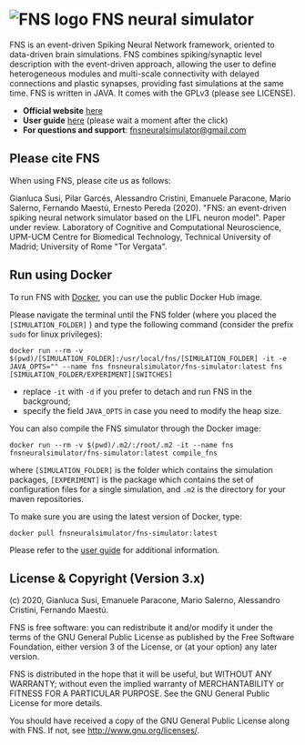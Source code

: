 ![FNS logo](https://github.com/fnsneuralsimulator/fns-documentation_and_utilities/blob/master/FNSlogo.png?raw=true "FNS logo") FNS neural simulator
=====

FNS is an event-driven Spiking Neural Network framework, oriented to 
data-driven brain simulations. FNS combines spiking/synaptic level 
description with the event-driven approach, allowing the user to define 
heterogeneous modules and multi-scale connectivity with delayed connections 
and plastic synapses, providing fast simulations at the same time.
FNS is written in JAVA.
It comes with the GPLv3 (please see LICENSE).

* **Official website** [here](http://www.fnsneuralsimulator.org)
* **User guide** [here](https://docs.google.com/document/d/1-oJK6dzu6KIggYonajqVq8xA6mUZ3ZZdBMq7zVMyTcA/export?format=pdf) (please wait a moment after the click)
* **For questions and support**: fnsneuralsimulator@gmail.com


Please cite FNS
------------

When using FNS, please cite us as follows:

Gianluca Susi, Pilar Garcés, Alessandro Cristini, Emanuele Paracone, Mario 
Salerno, Fernando Maestú, Ernesto Pereda (2020). "FNS: an event-driven spiking 
neural network simulator based on the LIFL neuron model". Paper under review.
Laboratory of Cognitive and Computational Neuroscience, UPM-UCM Centre for 
Biomedical Technology, Technical University of Madrid; University of Rome 
"Tor Vergata".   


Run using Docker
------------

To run FNS with [Docker](https://docs.docker.com/install/), you can use the public Docker Hub image. 

Please navigate the terminal until the FNS folder (where you placed the `[SIMULATION_FOLDER]` ) and type the following command (consider the prefix `sudo` for linux privileges):

`docker run --rm -v $(pwd)/[SIMULATION_FOLDER]:/usr/local/fns/[SIMULATION_FOLDER] -it -e JAVA_OPTS="" --name fns fnsneuralsimulator/fns-simulator:latest fns [SIMULATION_FOLDER/EXPERIMENT][SWITCHES]`

* replace `-it` with `-d` if you prefer to detach and run FNS in the background;
* specify the field `JAVA_OPTS` in case you need to modify the heap size.

You can also compile the FNS simulator through the Docker image:  

`docker run --rm -v $(pwd)/.m2/:/root/.m2 -it --name fns fnsneuralsimulator/fns-simulator:latest compile_fns`

where `[SIMULATION_FOLDER]` is the folder which contains the simulation packages, `[EXPERIMENT]` is the package which contains the set of configuration files for a single simulation, and `.m2` is the directory for your maven repositories. 

To make sure you are using the latest version of Docker, type:

`docker pull fnsneuralsimulator/fns-simulator:latest`

Please refer to the [user guide](https://docs.google.com/document/d/1-oJK6dzu6KIggYonajqVq8xA6mUZ3ZZdBMq7zVMyTcA/export?format=pdf) for additional information.

License & Copyright (Version 3.x)
-------------------

(c) 2020, Gianluca Susi, Emanuele Paracone, Mario Salerno, 
 Alessandro Cristini, Fernando Maestú.

FNS is free software: you can redistribute it and/or modify
it under the terms of the GNU General Public License as published by
the Free Software Foundation, either version 3 of the License, or
(at your option) any later version.

FNS is distributed in the hope that it will be useful, but WITHOUT ANY 
WARRANTY; without even the implied warranty of MERCHANTABILITY or FITNESS FOR 
A PARTICULAR PURPOSE. See the GNU General Public License for more details.
 
You should have received a copy of the GNU General Public License along with 
FNS. If not, see <http://www.gnu.org/licenses/>.

